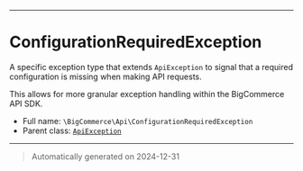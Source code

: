 ***

# ConfigurationRequiredException

A specific exception type that extends `ApiException` to signal
that a required configuration is missing when making API requests.

This allows for more granular exception handling within the BigCommerce API SDK.

* Full name: `\BigCommerce\Api\ConfigurationRequiredException`
* Parent class: [`ApiException`](./classes/BigCommerce/Api/v3/ApiException.md)






***
> Automatically generated on 2024-12-31
